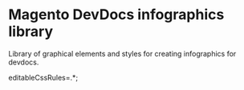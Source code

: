 # Magento DevDocs infographics library

Library of graphical elements and styles for creating infographics for devdocs.  

editableCssRules=.*;

